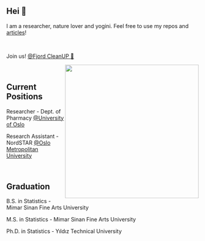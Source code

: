 ## Hei 🖖

I am a researcher, nature lover and yogini. Feel free to use my repos and [articles](https://scholar.google.com/citations?user=OKlYJEgAAAAJ&hl=en&oi=ao)!

<br>

Join us! [@Fjord CleanUP 🐳](https://www.fjordcleanup.no)


<img align="right" src="https://media.giphy.com/media/5cFcxYJ3WkeOViRP94/giphy.gif" alt="" width=350px height=350px/>

<br>

## Current Positions

Researcher - Dept. of Pharmacy [@University of Oslo](https://www.mn.uio.no/farmasi/english/?vrtx=person-view&uid=kizilasb)

Research Assistant - NordSTAR [@Oslo Metropolitan University](https://www.oslomet.no/en/nordstar)

<br>

## Graduation

B.S. in Statistics - Mimar Sinan Fine Arts University

M.S. in Statistics - Mimar Sinan Fine Arts University

Ph.D. in Statistics - Yıldız Technical University



